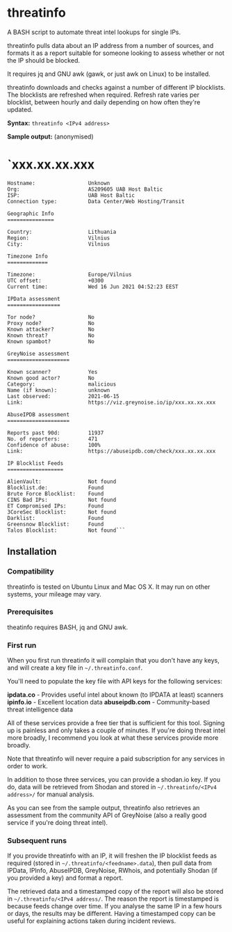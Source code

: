 # threatinfo
A BASH script to automate threat intel lookups for single IPs.

threatinfo pulls data about an IP address from a number of sources, and formats it as a report suitable for someone looking to assess whether or not the IP should be blocked.

It requires jq and GNU awk (gawk, or just awk on Linux) to be installed.

threatinfo downloads and checks against a number of different IP blocklists. The blocklists are refreshed when required. Refresh rate varies per blocklist, between hourly and daily depending on how often they're updated.

**Syntax:** `threatinfo <IPv4 address>`

**Sample output:** (anonymised)

`xxx.xx.xx.xxx
=============

    Hostname:                 Unknown
    Org:                      AS209605 UAB Host Baltic
    ISP:                      UAB Host Baltic
    Connection type:          Data Center/Web Hosting/Transit

    Geographic Info
    ===============

    Country:                  Lithuania
    Region:                   Vilnius
    City:                     Vilnius

    Timezone Info
    =============

    Timezone:                 Europe/Vilnius
    UTC offset:               +0300
    Current time:             Wed 16 Jun 2021 04:52:23 EEST

    IPData assessment
    =================
    
    Tor node?                 No
    Proxy node?               No
    Known attacker?           No
    Known threat?             No
    Known spambot?            No
    
    GreyNoise assessment
    ====================
    
    Known scanner?            Yes
    Known good actor?         No
    Category:                 malicious
    Name (if known):          unknown
    Last observed:            2021-06-15
    Link:                     https://viz.greynoise.io/ip/xxx.xx.xx.xxx
    
    AbuseIPDB assessment
    ====================
    
    Reports past 90d:         11937
    No. of reporters:         471
    Confidence of abuse:      100%
    Link:                     https://abuseipdb.com/check/xxx.xx.xx.xxx

    IP Blocklist Feeds
    ==================

    AlienVault:               Not found
    Blocklist.de:             Found
    Brute Force Blocklist:    Found
    CINS Bad IPs:             Not found
    ET Compromised IPs:       Found
    3CoreSec Blocklist:       Not found
    Darklist:                 Found
    Greensnow Blocklist:      Found
    Talos Blocklist:          Not found```

## Installation

### Compatibility

threatinfo is tested on Ubuntu Linux and Mac OS X. It may run on other systems, your mileage may vary.

### Prerequisites

theatinfo requires BASH, jq and GNU awk.

### First run

When you first run threatinfo it will complain that you don't have any keys, and will create a key file in `~/.threatinfo.conf`.

You'll need to populate the key file with API keys for the following services:

**ipdata.co**      - Provides useful intel about known (to IPDATA at least) scanners
**ipinfo.io**      - Excellent location data
**abuseipdb.com**  - Community-based threat intelligence data

All of these services provide a free tier that is sufficient for this tool. Signing up is painless and only takes a couple of minutes. If you're doing threat intel more broadly, I recommend you look at what these services provide more broadly.

Note that threatinfo will never require a paid subscription for any services in order to work.

In addition to those three services, you can provide a shodan.io key. If you do, data will be retrieved from Shodan and stored in `~/.threatinfo/<IPv4 address>/` for manual analysis.

As you can see from the sample output, threatinfo also retrieves an assessment from the community API of GreyNoise (also a really good service if you're doing threat intel).

### Subsequent runs

If you provide threatinfo with an IP, it will freshen the IP blocklist feeds as required (stored in `~/.threatinfo/<feedname>.data`), then pull data from IPData, IPInfo, AbuseIPDB, GreyNoise, RWhois, and potentially Shodan (if you provided a key) and format a report.

The retrieved data and a timestamped copy of the report will also be stored in `~/.threatinfo/<IPv4 address/`. The reason the report is timestamped is because feeds change over time. If you analyse the same IP in a few hours or days, the results may be different. Having a timestamped copy can be useful for explaining actions taken during incident reviews.

